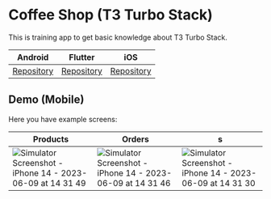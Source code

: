 # Coffee Shop (T3 Turbo Stack)

This is training app to get basic knowledge about T3 Turbo Stack.

| Android                                                          | Flutter                                                          | iOS                                                          |
| ---------------------------------------------------------------- | ---------------------------------------------------------------- | ------------------------------------------------------------ |
| [Repository](https://github.com/witoldmetel/Coffee-Shop-Android) | [Repository](https://github.com/witoldmetel/Coffee-Shop-Flutter) | [Repository](https://github.com/witoldmetel/Coffee-Shop-iOS) |

## Demo (Mobile)

Here you have example screens:

| Products                                                                                                                                                          | Orders                                                                                                                                                            | s | 
| ----------------------------------------------------------------------------------------------------------------------------------------------------------------- | ----------------------------------------------------------------------------------------------------------------------------------------------------------------- | ----------------------------------------------------------------------------------------------------------------------------------------------------------------- |
| ![Simulator Screenshot - iPhone 14 - 2023-06-09 at 14 31 49](https://github.com/witoldmetel/Coffee-Shop-T3-Turbo/assets/31034370/886bc0d5-2f83-4e43-a2d7-c00c596be405) | ![Simulator Screenshot - iPhone 14 - 2023-06-09 at 14 31 46](https://github.com/witoldmetel/Coffee-Shop-T3-Turbo/assets/31034370/cf96dd8d-57af-48de-ae38-97597b773251) | ![Simulator Screenshot - iPhone 14 - 2023-06-09 at 14 31 30](https://github.com/witoldmetel/Coffee-Shop-T3-Turbo/assets/31034370/3db04313-4e50-4863-a649-b47e186520e6) | ![Simulator Screenshot - iPhone 14 - 2023-06-09 at 14 31 27](https://github.com/witoldmetel/Coffee-Shop-T3-Turbo/assets/31034370/93918aa5-f73a-45be-807d-6e1203b9fd22) | ![Simulator Screenshot - iPhone 14 - 2023-06-09 at 14 31 10](https://github.com/witoldmetel/Coffee-Shop-T3-Turbo/assets/31034370/63594d31-f1dd-40ee-b764-bc6e60ac6172) | ![Simulator Screenshot - iPhone 14 - 2023-06-09 at 14 30 51](https://github.com/witoldmetel/Coffee-Shop-T3-Turbo/assets/31034370/773c8201-d137-4bc0-8936-220e59bd1a5b) | ![Simulator Screenshot - iPhone 14 - 2023-06-09 at 14 30 31](https://github.com/witoldmetel/Coffee-Shop-T3-Turbo/assets/31034370/03340528-2674-43c2-ab52-12bfd5211ece)
